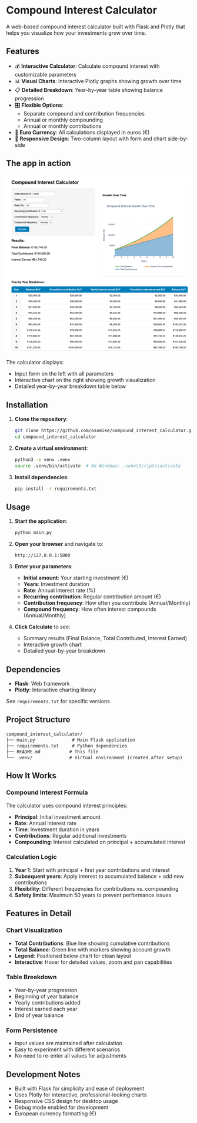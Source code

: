 # Compound Interest Calculator

A web-based compound interest calculator built with Flask and Plotly that helps you visualize how your investments grow over time.

## Features

- 💰 **Interactive Calculator**: Calculate compound interest with customizable parameters
- 📊 **Visual Charts**: Interactive Plotly graphs showing growth over time
- 📋 **Detailed Breakdown**: Year-by-year table showing balance progression
- 🎛️ **Flexible Options**: 
  - Separate compound and contribution frequencies
  - Annual or monthly compounding
  - Annual or monthly contributions
- 💱 **Euro Currency**: All calculations displayed in euros (€)
- 📱 **Responsive Design**: Two-column layout with form and chart side-by-side

## The app in action

![Compound Interest Calculator Screenshot](images/img_01.png)

The calculator displays:
- Input form on the left with all parameters
- Interactive chart on the right showing growth visualization
- Detailed year-by-year breakdown table below

## Installation

1. **Clone the repository**:
   ```bash
   git clone https://github.com/osomike/compound_interest_calculator.git
   cd compound_interest_calculator
   ```

2. **Create a virtual environment**:
   ```bash
   python3 -m venv .venv
   source .venv/bin/activate  # On Windows: .venv\Scripts\activate
   ```

3. **Install dependencies**:
   ```bash
   pip install -r requirements.txt
   ```

## Usage

1. **Start the application**:
   ```bash
   python main.py
   ```

2. **Open your browser** and navigate to:
   ```
   http://127.0.0.1:5000
   ```

3. **Enter your parameters**:
   - **Initial amount**: Your starting investment (€)
   - **Years**: Investment duration
   - **Rate**: Annual interest rate (%)
   - **Recurring contribution**: Regular contribution amount (€)
   - **Contribution frequency**: How often you contribute (Annual/Monthly)
   - **Compound frequency**: How often interest compounds (Annual/Monthly)

4. **Click Calculate** to see:
   - Summary results (Final Balance, Total Contributed, Interest Earned)
   - Interactive growth chart
   - Detailed year-by-year breakdown

## Dependencies

- **Flask**: Web framework
- **Plotly**: Interactive charting library

See `requirements.txt` for specific versions.

## Project Structure

```
compound_interest_calculator/
├── main.py              # Main Flask application
├── requirements.txt     # Python dependencies
├── README.md           # This file
└── .venv/              # Virtual environment (created after setup)
```

## How It Works

### Compound Interest Formula

The calculator uses compound interest principles:

- **Principal**: Initial investment amount
- **Rate**: Annual interest rate
- **Time**: Investment duration in years
- **Contributions**: Regular additional investments
- **Compounding**: Interest calculated on principal + accumulated interest

### Calculation Logic

1. **Year 1**: Start with principal + first year contributions and interest
2. **Subsequent years**: Apply interest to accumulated balance + add new contributions
3. **Flexibility**: Different frequencies for contributions vs. compounding
4. **Safety limits**: Maximum 50 years to prevent performance issues

## Features in Detail

### Chart Visualization
- **Total Contributions**: Blue line showing cumulative contributions
- **Total Balance**: Green line with markers showing account growth
- **Legend**: Positioned below chart for clean layout
- **Interactive**: Hover for detailed values, zoom and pan capabilities

### Table Breakdown
- Year-by-year progression
- Beginning of year balance
- Yearly contributions added
- Interest earned each year
- End of year balance

### Form Persistence
- Input values are maintained after calculation
- Easy to experiment with different scenarios
- No need to re-enter all values for adjustments

## Development Notes

- Built with Flask for simplicity and ease of deployment
- Uses Plotly for interactive, professional-looking charts
- Responsive CSS design for desktop usage
- Debug mode enabled for development
- European currency formatting (€)

